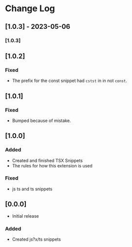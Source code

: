 # Change Log

## [1.0.3] - 2023-05-06

### [1.0.3]

## [1.0.2]

### Fixed 

- The prefix for the const snippet had `cstst` in in not `const`.

## [1.0.1]

### Fixed

- Bumped because of mistake.

## [1.0.0]


### Added

- Created and finished TSX Snippets
- The rules for how this extension is used

### Fixed

-  js ts and ts snippets

## [0.0.0]

- Initial release

### Added
- Created js?x/ts snippets
